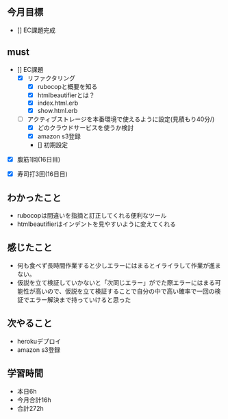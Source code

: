 ## 今月目標
- [] EC課題完成



## must
- [] EC課題
  - [x] リファクタリング
    - [x] rubocopと概要を知る
    - [x] htmlbeautifierとは？
    - [x] index.html.erb
    - [x] show.html.erb
  - [ ] アクティブストレージを本番環境で使えるように設定(見積もり40分/)
    - [x] どのクラウドサービスを使うか検討
    - [x] amazon s3登録
    - [] 初期設定
- [x] 腹筋1回(16日目)
- [x] 寿司打3回(16日目)



## わかったこと
- rubocopは間違いを指摘と訂正してくれる便利なツール
- htmlbeautifierはインデントを見やすいように変えてくれる




## 感じたこと
- 何も食べず長時間作業すると少しエラーにはまるとイライラして作業が進まない。
- 仮説を立て検証していかないと「次同じエラー」がでた際エラーにはまる可能性が高いので、仮説を立て検証することで自分の中で高い確率で一回の検証でエラー解決まで持っていけると思った

  

## 次やること
  - herokuデプロイ
  - amazon s3登録

  

 

## 学習時間
  - 本日6h
  - 今月合計16h
  - 合計272h




